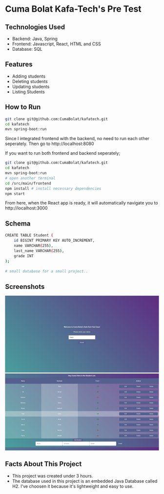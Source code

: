 # Cuma Bolat Kafa-Tech's Pre Test

## Technologies Used
- Backend: Java, Spring
- Frontend: Javascript, React, HTML and CSS
- Database: SQL

## Features
- Adding students
- Deleting students
- Updating students
- Listing Students

## How to Run
  ```bash
  git clone git@github.com:CumaBolat/kafatech.git
  cd kafatech
  mvn spring-boot:run
  ```
  Since I integrated frontend with the backend, no need to run each other seperately.
  Then go to http://localhost:8080

  If you want to run both frontend and backend seperately;

  ```bash
  git clone git@github.com:CumaBolat/kafatech.git
  cd kafatech
  mvn spring-boot:run
  # open another terminal
  cd /src/main/frontend
  npm install # install necessary dependencies
  npm start
  ```
  From here, when the React app is ready, it will automatically navigate you to http://localhost:3000

## Schema
```bash
CREATE TABLE Student (
    id BIGINT PRIMARY KEY AUTO_INCREMENT,
    name VARCHAR(255),
    last_name VARCHAR(255),
    grade INT
);

# small database for a small project..
```

## Screenshots
![text](./ss.png)
![text](./another_ss.png)

## Facts About This Project
- This project was created under 3 hours.
- The database used in this project is an embedded Java Database called H2. I've choosen it because it's lightweight and easy to use.
